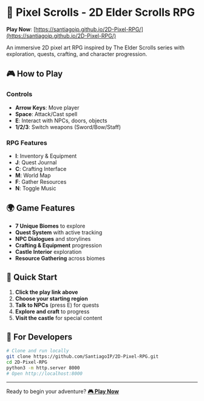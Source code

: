 # 🏰 Pixel Scrolls - 2D Elder Scrolls RPG

**Play Now**: [https://santiagoip.github.io/2D-Pixel-RPG/](https://santiagoip.github.io/2D-Pixel-RPG/)

An immersive 2D pixel art RPG inspired by The Elder Scrolls series with exploration, quests, crafting, and character progression.

## 🎮 **How to Play**

### **Controls**
- **Arrow Keys**: Move player
- **Space**: Attack/Cast spell  
- **E**: Interact with NPCs, doors, objects
- **1/2/3**: Switch weapons (Sword/Bow/Staff)

### **RPG Features**
- **I**: Inventory & Equipment
- **J**: Quest Journal
- **C**: Crafting Interface
- **M**: World Map
- **F**: Gather Resources
- **N**: Toggle Music

## 🌍 **Game Features**

- **7 Unique Biomes** to explore
- **Quest System** with active tracking
- **NPC Dialogues** and storylines
- **Crafting & Equipment** progression
- **Castle Interior** exploration
- **Resource Gathering** across biomes

## 🎯 **Quick Start**

1. **Click the play link above**
2. **Choose your starting region**
3. **Talk to NPCs** (press E) for quests
4. **Explore and craft** to progress
5. **Visit the castle** for special content

## 🔧 **For Developers**

```bash
# Clone and run locally
git clone https://github.com/SantiagoIP/2D-Pixel-RPG.git
cd 2D-Pixel-RPG
python3 -m http.server 8000
# Open http://localhost:8000
```

---

Ready to begin your adventure? **[🎮 Play Now](https://santiagoip.github.io/2D-Pixel-RPG/)** 